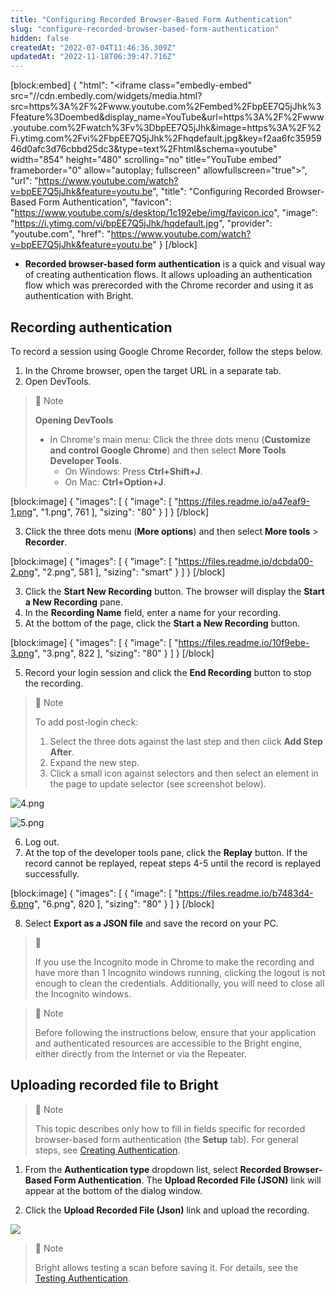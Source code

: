 ```yaml
---
title: "Configuring Recorded Browser-Based Form Authentication"
slug: "configure-recorded-browser-based-form-authentication"
hidden: false
createdAt: "2022-07-04T11:46:36.309Z"
updatedAt: "2022-11-18T06:39:47.716Z"
---
```

[block:embed]
{
  "html": "<iframe class=\"embedly-embed\" src=\"//cdn.embedly.com/widgets/media.html?src=https%3A%2F%2Fwww.youtube.com%2Fembed%2FbpEE7Q5jJhk%3Ffeature%3Doembed&display_name=YouTube&url=https%3A%2F%2Fwww.youtube.com%2Fwatch%3Fv%3DbpEE7Q5jJhk&image=https%3A%2F%2Fi.ytimg.com%2Fvi%2FbpEE7Q5jJhk%2Fhqdefault.jpg&key=f2aa6fc3595946d0afc3d76cbbd25dc3&type=text%2Fhtml&schema=youtube\" width=\"854\" height=\"480\" scrolling=\"no\" title=\"YouTube embed\" frameborder=\"0\" allow=\"autoplay; fullscreen\" allowfullscreen=\"true\"></iframe>",
  "url": "https://www.youtube.com/watch?v=bpEE7Q5jJhk&feature=youtu.be",
  "title": "Configuring Recorded Browser-Based Form Authentication",
  "favicon": "https://www.youtube.com/s/desktop/1c192ebe/img/favicon.ico",
  "image": "https://i.ytimg.com/vi/bpEE7Q5jJhk/hqdefault.jpg",
  "provider": "youtube.com",
  "href": "https://www.youtube.com/watch?v=bpEE7Q5jJhk&feature=youtu.be"
}
[/block]




- **Recorded browser-based form authentication** is a quick and visual way of creating authentication flows. It allows uploading an authentication flow which was prerecorded with the Chrome recorder and using it as authentication with Bright.

## Recording authentication

To record a session using Google Chrome Recorder, follow the steps below.

1. In the Chrome browser, open the target URL in a separate tab.
2. Open DevTools.

> 📘 Note
> 
> **Opening DevTools**
> 
> - In Chrome's main menu: Click the three dots menu (**Customize and control Google Chrome**) and then select **More Tools** **Developer Tools**.
>   - On Windows: Press **Ctrl+Shift+J**.
>   - On Mac: **Ctrl+Option+J**.

[block:image]
{
  "images": [
    {
      "image": [
        "https://files.readme.io/a47eaf9-1.png",
        "1.png",
        761
      ],
      "sizing": "80"
    }
  ]
}
[/block]



3. Click the three dots menu (**More options**) and then select **More tools** > **Recorder**.

[block:image]
{
  "images": [
    {
      "image": [
        "https://files.readme.io/dcbda00-2.png",
        "2.png",
        581
      ],
      "sizing": "smart"
    }
  ]
}
[/block]



3. Click the **Start New Recording** button. The browser will display the **Start a New Recording** pane. 
4. In the **Recording Name** field, enter a name for your recording. 
5. At the bottom of the page, click the **Start a New Recording** button.

[block:image]
{
  "images": [
    {
      "image": [
        "https://files.readme.io/10f9ebe-3.png",
        "3.png",
        822
      ],
      "sizing": "80"
    }
  ]
}
[/block]



5. Record your login session and click the **End Recording** button to stop the recording.

> 📘 Note
> 
> To add post-login check:
> 
> 1. Select the three dots against the last step and then click **Add Step After**.  
> 2. Expand the new step.  
> 3. Click a small icon against selectors and then select an element in the page to update selector (see screenshot below).

![](https://files.readme.io/75599b5-4.png "4.png")

![](https://files.readme.io/c26df34-5.png "5.png")

6. Log out.
7. At the top of the developer tools pane, click the **Replay** button. If the record cannot be replayed, repeat steps 4-5 until the record is replayed successfully.

[block:image]
{
  "images": [
    {
      "image": [
        "https://files.readme.io/b7483d4-6.png",
        "6.png",
        820
      ],
      "sizing": "80"
    }
  ]
}
[/block]



8. Select **Export as a JSON file** and save the record on your PC.

> 📘 
> 
> If you use the Incognito mode in Chrome to make the recording and have more than 1 Incognito windows running, clicking the logout is not enough to clean the credentials. Additionally, you will need to close all the Incognito windows.

> 📘 Note
> 
> Before following the instructions below, ensure that your application and authenticated resources are accessible to the Bright engine, either directly from the Internet or via the Repeater.

## Uploading recorded file to Bright

> 📘 Note
> 
> This topic describes only how to fill in fields specific for recorded browser-based form authentication (the **Setup** tab). For general steps, see [Creating Authentication](https://docs.brightsec.com/docs/configuring-authentication).

1. From the **Authentication type** dropdown list, select **Recorded Browser-Based Form Authentication**. The  **Upload Recorded File (JSON)** link will appear at the bottom of the dialog window. 

2. Click the **Upload Recorded File (Json)** link and upload the recording.

![](https://files.readme.io/4b5c906-Screenshot_at_Nov_18_10-39-04.png)



> 📘 Note
> 
> Bright allows testing a scan before saving it. For details, see the [Testing Authentication](https://docs.brightsec.com/docs/configuring-authentication#testing-authentication).
